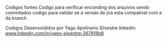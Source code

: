 Codigos fontes
Codigo para verificar enconding dos arquivos sendo commitados
codigo para validar se a versão do jira esta compativel com a da branch 

Codigos Desenvoldidos por Yago Apolinario Silvestre
linkedin: www.linkedin.com/in/yago-silvestre-267918b8
